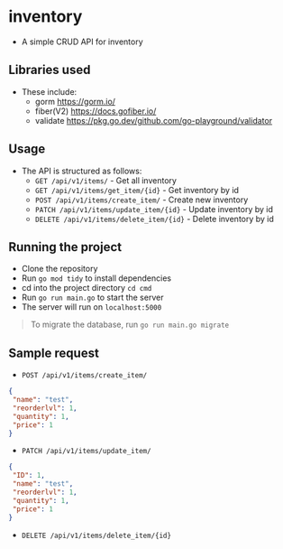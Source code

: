 # inventory

- A simple CRUD API for inventory

## Libraries used

- These include:
  - gorm <https://gorm.io/>
  - fiber(V2) <https://docs.gofiber.io/>
  - validate <https://pkg.go.dev/github.com/go-playground/validator>

## Usage

- The API is structured as follows:
  - `GET /api/v1/items/` - Get all inventory
  - `GET /api/v1/items/get_item/{id}` - Get inventory by id
  - `POST /api/v1/items/create_item/` - Create new inventory
  - `PATCH /api/v1/items/update_item/{id}` - Update inventory by id
  - `DELETE /api/v1/items/delete_item/{id}` - Delete inventory by id

## Running the project

- Clone the repository
- Run `go mod tidy` to install dependencies
- cd into the project directory `cd cmd`
- Run `go run main.go` to start the server
- The server will run on `localhost:5000`

<!-- Highlight block -->

> To migrate the database, run `go run main.go migrate`

## Sample request

- `POST /api/v1/items/create_item/`

```json
{
 "name": "test",
 "reorderlvl": 1,
 "quantity": 1,
 "price": 1
}
```

- `PATCH /api/v1/items/update_item/`

```json
{
 "ID": 1,
 "name": "test",
 "reorderlvl": 1,
 "quantity": 1,
 "price": 1
}
```

- `DELETE /api/v1/items/delete_item/{id}`
